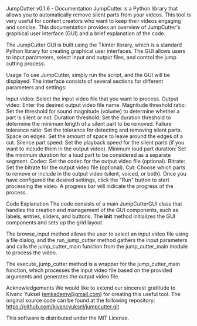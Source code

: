 JumpCutter v0.1.6 - Documentation
JumpCutter is a Python library that allows you to automatically remove silent parts from your videos. This tool is very useful for content creators who want to keep their videos engaging and concise. This documentation provides an overview of JumpCutter's graphical user interface (GUI) and a brief explanation of the code.

The JumpCutter GUI is built using the Tkinter library, which is a standard Python library for creating graphical user interfaces. The GUI allows users to input parameters, select input and output files, and control the jump cutting process.

Usage
To use JumpCutter, simply run the script, and the GUI will be displayed. The interface consists of several sections for different parameters and settings:

Input video: Select the input video file that you want to process.
Output video: Enter the desired output video file name.
Magnitude threshold ratio: Set the threshold for sound magnitude (volume) to determine whether a part is silent or not.
Duration threshold: Set the duration threshold to determine the minimum length of a silent part to be removed.
Failure tolerance ratio: Set the tolerance for detecting and removing silent parts.
Space on edges: Set the amount of space to leave around the edges of a cut.
Silence part speed: Set the playback speed for the silent parts (if you want to include them in the output video).
Minimum loud part duration: Set the minimum duration for a loud part to be considered as a separate segment.
Codec: Set the codec for the output video file (optional).
Bitrate: Set the bitrate for the output video file (optional).
Cut: Choose which parts to remove or include in the output video (silent, voiced, or both).
Once you have configured the desired settings, click the "Run" button to start processing the video. A progress bar will indicate the progress of the process.

Code Explanation
The code consists of a main JumpCutterGUI class that handles the creation and management of the GUI components, such as labels, entries, sliders, and buttons. The __init__ method initializes the GUI components and sets up the grid layout.

The browse_input method allows the user to select an input video file using a file dialog, and the run_jump_cutter method gathers the input parameters and calls the jump_cutter_main function from the jump_cutter_main module to process the video.

The execute_jump_cutter method is a wrapper for the jump_cutter_main function, which processes the input video file based on the provided arguments and generates the output video file.

Acknowledgements
We would like to extend our sincerest gratitude to Kivanc Yuksel (emkademy@gmail.com) for creating this useful tool. The original source code can be found at the following repository: https://github.com/kivancyuksel/jumpcutter.git

This software is distributed under the MIT License.
